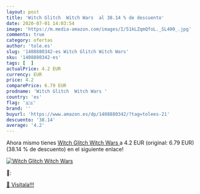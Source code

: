 ```yaml
---
layout: post
title: 'Witch Glitch  Witch Wars  al 38.14 % de descuento'
date: 2020-07-01 14:03:54
image: 'https://m.media-amazon.com/images/I/51kLZqmQfoL._SL400_.jpg'
comments: true
category: ofertas
author: 'tole.es'
slug: '1408880342-es Witch Glitch Witch Wars'
sku: '1408880342-es'
tags: [  ]
actualPrice: 4.2 EUR
currency: EUR
price: 4.2
comparePrice: 6.79 EUR
prodname: 'Witch Glitch  Witch Wars '
country: 'es'
flag: '🇪🇸'
brand: ''
buyurl: 'https://www.amazon.es/dp/1408880342/?tag=tolees-21'
descuento: '38.14'
average: '4.2'
---
```


Ahora mismo tienes [Witch Glitch  Witch Wars ](https://www.amazon.es/dp/1408880342/?tag=tolees-21) a 4.2 EUR (original: 6.79 EUR) (38.14 %  de descuento) en el siguiente enlace!

[![Witch Glitch  Witch Wars ](https://m.media-amazon.com/images/I/51kLZqmQfoL._SL400_.jpg)](https://www.amazon.es/dp/1408880342/?tag=tolees-21)

🔎:


[🛒 Visítala!!!](https://www.amazon.es/dp/1408880342/?tag=tolees-21)
